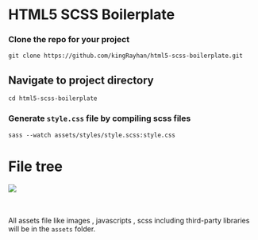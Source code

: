 # HTML5 SCSS Boilerplate

### Clone the repo for your project
```
git clone https://github.com/kingRayhan/html5-scss-boilerplate.git
```

## Navigate to project directory
```
cd html5-scss-boilerplate
```

### Generate `style.css` file by compiling scss files
```
sass --watch assets/styles/style.scss:style.css
```



# File tree
<img src="http://i.imgur.com/iLdXZgz.png">

<br>
<br>
<br>

All assets file like images , javascripts , scss including third-party libraries will be in the `assets` folder.
